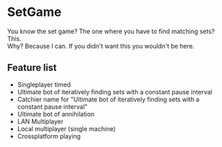 # SetGame
You know the set game? The one where you have to find matching sets? This.</br>
Why? Because I can. If you didn't want this you wouldn't be here.

## Feature list
* Singleplayer timed
* Ultimate bot of iteratively finding sets with a constant pause interval
* Catchier name for "Ultimate bot of iteratively finding sets with a constant pause interval"
* Ultimate bot of annihilation
* LAN Multiplayer
* Local multiplayer (single machine)
* Crossplatform playing